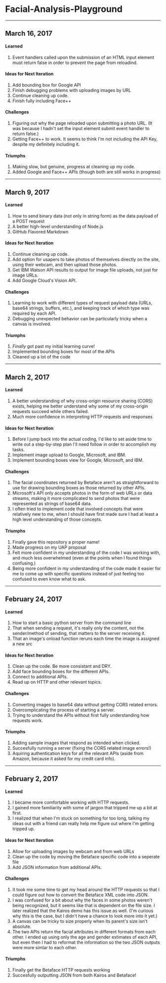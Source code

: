 # Facial-Analysis-Playground
------------------------------
## **March 16, 2017**
#### Learned
1. Event handlers called upon the submission of an HTML input element must return false in order to prevent the page from reloadind.

#### Ideas for Next Iteration
1. Add bounding box for Google API
2. Finish debugging problems with uploading images by URL
3. Continue cleaning up code.
4. Finish fully including Face++

#### Challenges
1. Figuring out why the page reloaded upon submitting a photo URL. (It was because I hadn't set the input element submit event handler to return false.)
2. Getting Face++ to work. It seems to think I'm not including the API Key, despite my definitely including it.

#### Triumphs
1. Making slow, but genuine, progress at cleaning up my code.
2. Added Google and Face++ APIs (though both are still works in progress)

------------------------------
## **March 9, 2017**
#### Learned
1. How to send binary data (not only in string form) as the data payload of a POST request
2. A better high-level understanding of Node.js
3. GitHub Flavored Markdown

#### Ideas for Next Iteration
1. Continue cleaning up code.
2. Add option for usapers to take photos of themselves directly on the site, using their webcam, and then upload those photos.
3. Get IBM Watson API results to output for image file uploads, not just for image URLs.
4. Add Google Cloud's Vision API.

#### Challenges
1. Learning to work with different types of request payload data (URLs, base64 strings, buffers, etc.), and keeping track of which type was required by each API.
2. Debugging unexpected behavior can be particularly tricky when a canvas is involved.

#### Triumphs
1. _Finally_ got past my initial learning curve!
2. Implemented bounding boxes for most of the APIs
3. Cleaned up a lot of the code

------------------------------
## **March 2, 2017**
#### Learned
1. A better understanding of why cross-origin resource sharing (CORS) exists, helping me better understand why some of my cross-origin requests succeed while others failed.
2. Much more confidence in interpreting HTTP requests and responses

#### Ideas for Next Iteration
1. Before I jump back into the actual coding, I'd like to set aside time to write out a step-by-step plan I'll need follow in order to accomplish my tasks.
2. Implement image upload to Google, Microsoft, and IBM.
3. Implement bounding boxes view for Google, Microsoft, and IBM.

#### Challenges
1. The facial coordinates returned by Betaface aren't as straightforward to use for drawing bounding boxes as those returned by other APIs.
2. Microsoft's API only accepts photos in the form of web URLs or data streams, making it more complicated to send photos that were represented as strings of base64 data.
3. I often tried to implement code that involved concepts that were relatively new to me, when I should have first made sure I had at least a high level understanding of those concepts. 

#### Triumphs
1. Finally gave this repository a proper name!  
2. Made progress on my UAP proposal 
3. Felt more confident in my understanding of the code I was working with, and much less overwhelmed (even at the points when I found things confusing.)
4. Being more confident in my understanding of the code made it easier for me to come up with specific questions instead of just feeling too confused to even know what to ask. 

------------------------------
## **February 24, 2017**
#### Learned
1. How to start a basic python server from the command line
2. That when sending a request, it's really only the content, not the sender/method of sending, that matters to the server receiving it.
3. That an image's onload function reruns each time the image is assigned a new src

#### Ideas for Next Iteration
1. Clean up the code. Be more consistant and DRY.
2. Add face bounding boxes for the different APIs.
3. Connect to additional APIs.
4. Read up on HTTP and other relevant topics.

#### Challenges
1. Converting images to base64 data without getting CORS related errors.
2. Overcomplicating the process of starting a server.
2. Trying to understand the APIs without first fully understanding how requests work.

#### Triumphs
1. Adding sample images that respond as intended when clicked.
2. Succesfully running a server (fixing the CORS related image errors!)
3. Aquiring authentication keys for all the relevant APIs (aside from Amazon, because it asked for my credit card info).

------------------------------
## **February 2, 2017**
#### Learned
1. I became more comfortable working with HTTP requests.
2. I gained more familiarity with some of jargon that tripped me up a bit at first.
3. I realized that when I'm stuck on something for too long, talking my ideas out with a friend can really help me figure out where I'm getting tripped up.

#### Ideas for Next Iteration
1. Allow for uploading images by webcam and from web URLs
2. Clean up the code by moving the Betaface specific code into a seperate file
3. Add JSON information from additional APIs.

#### Challenges
1. It took me some time to get my head around the HTTP requests so that I could figure out how to convert the Betaface XML code into JSON.
2. I was confused for a bit about why the faces in some photos weren't being recognized, but it seems like that is dependent on the file size. I later realized that the Kairos demo has this issue as well. (I'm curious why this is the case, but I didn't have a chance to look more into it yet.)
3. A canvas can be tricky to size properly when its parent's size isn't absolute.
4. The two APIs return the facial attributes in different formats from each other. I ended up using only the age and gender estimates of each API, but even then I had to reformat the information so the two JSON outputs were more simlar to each other.

#### Triumphs
1. Finally get the Betaface HTTP requests working
2. Succesfully outputting JSON from both Kairos and Betaface! 

